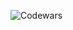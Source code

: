 ![Codewars](https://github.r2v.ch/codewars?user=JohnLacerdaOliveira&name=true&top_languages=true&stroke=%23b362ff&theme=purple_dark)
